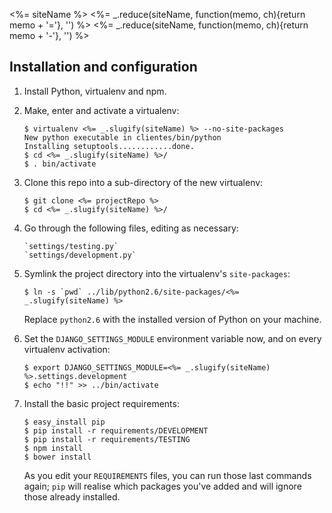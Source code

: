 <%= siteName %>
<%= _.reduce(siteName, function(memo, ch){return memo + '='}, '') %>
<%= _.reduce(siteName, function(memo, ch){return memo + '-'}, '') %>

## Installation and configuration

1.  Install Python, virtualenv and npm.

2.  Make, enter and activate a virtualenv:

        $ virtualenv <%= _.slugify(siteName) %> --no-site-packages
        New python executable in clientes/bin/python
        Installing setuptools............done.
        $ cd <%= _.slugify(siteName) %>/
        $ . bin/activate

2.  Clone this repo into a sub-directory of the new virtualenv:

        $ git clone <%= projectRepo %>
        $ cd <%= _.slugify(siteName) %>/

3.  Go through the following files, editing as necessary:

        `settings/testing.py`
        `settings/development.py`

4.  Symlink the project directory into the virtualenv's `site-packages`:

        $ ln -s `pwd` ../lib/python2.6/site-packages/<%= _.slugify(siteName) %>

    Replace `python2.6` with the installed version of Python on your machine.

5.  Set the `DJANGO_SETTINGS_MODULE` environment variable now, and on every
    virtualenv activation:

        $ export DJANGO_SETTINGS_MODULE=<%= _.slugify(siteName) %>.settings.development
        $ echo "!!" >> ../bin/activate

6.  Install the basic project requirements:

        $ easy_install pip
        $ pip install -r requirements/DEVELOPMENT
        $ pip install -r requirements/TESTING
        $ npm install
        $ bower install

    As you edit your `REQUIREMENTS` files, you can run those last commands again;
    `pip` will realise which packages you've added and will ignore those already
    installed.

